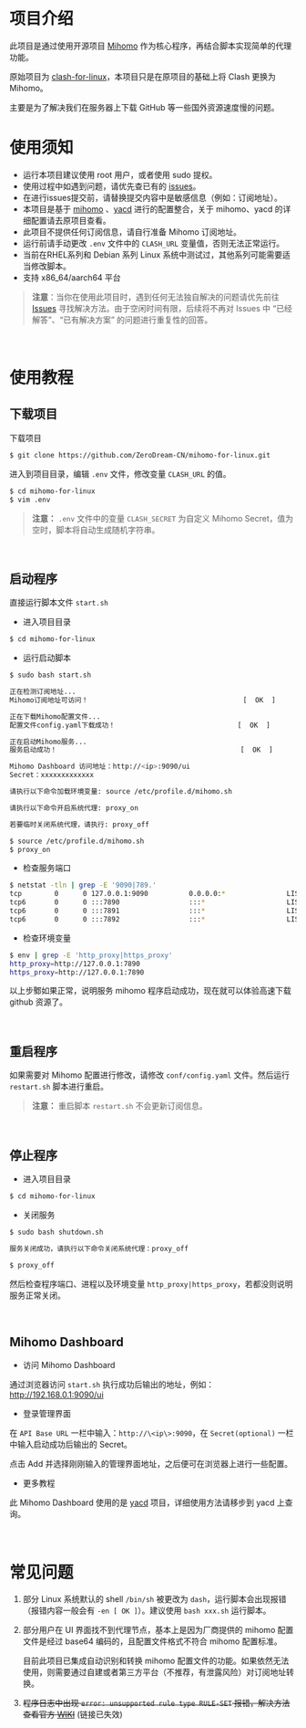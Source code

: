 # 项目介绍

此项目是通过使用开源项目 [Mihomo](https://github.com/MetaCubeX/mihomo) 作为核心程序，再结合脚本实现简单的代理功能。

原始项目为 [clash-for-linux](https://github.com/wnlen/clash-for-linux)，本项目只是在原项目的基础上将 Clash 更换为 Mihomo。

主要是为了解决我们在服务器上下载 GitHub 等一些国外资源速度慢的问题。

# 使用须知

- 运行本项目建议使用 root 用户，或者使用 sudo 提权。
- 使用过程中如遇到问题，请优先查已有的 [issues](https://github.com/ZeroDream-CN/mihomo-for-linux/issues)。
- 在进行issues提交前，请替换提交内容中是敏感信息（例如：订阅地址）。
- 本项目是基于 [mihomo](https://github.com/MetaCubeX/mihomo) 、[yacd](https://github.com/haishanh/yacd) 进行的配置整合，关于 mihomo、yacd 的详细配置请去原项目查看。
- 此项目不提供任何订阅信息，请自行准备 Mihomo 订阅地址。
- 运行前请手动更改 `.env` 文件中的 `CLASH_URL` 变量值，否则无法正常运行。
- 当前在RHEL系列和 Debian 系列 Linux 系统中测试过，其他系列可能需要适当修改脚本。
- 支持 x86_64/aarch64 平台

> **注意**：当你在使用此项目时，遇到任何无法独自解决的问题请优先前往 [Issues](https://github.com/ZeroDream-CN/mihomo-for-linux/issues) 寻找解决方法。由于空闲时间有限，后续将不再对 Issues 中 “已经解答”、“已有解决方案” 的问题进行重复性的回答。

<br>

# 使用教程

## 下载项目

下载项目

```bash
$ git clone https://github.com/ZeroDream-CN/mihomo-for-linux.git
```

进入到项目目录，编辑 `.env` 文件，修改变量 `CLASH_URL`  的值。

```bash
$ cd mihomo-for-linux
$ vim .env
```

> **注意：** `.env` 文件中的变量 `CLASH_SECRET` 为自定义 Mihomo Secret，值为空时，脚本将自动生成随机字符串。

<br>

## 启动程序

直接运行脚本文件 `start.sh`

- 进入项目目录

```bash
$ cd mihomo-for-linux
```

- 运行启动脚本

```bash
$ sudo bash start.sh

正在检测订阅地址...
Mihomo订阅地址可访问！                                      [  OK  ]

正在下载Mihomo配置文件...
配置文件config.yaml下载成功！                              [  OK  ]

正在启动Mihomo服务...
服务启动成功！                                             [  OK  ]

Mihomo Dashboard 访问地址：http://<ip>:9090/ui
Secret：xxxxxxxxxxxxx

请执行以下命令加载环境变量: source /etc/profile.d/mihomo.sh

请执行以下命令开启系统代理: proxy_on

若要临时关闭系统代理，请执行: proxy_off

```

```bash
$ source /etc/profile.d/mihomo.sh
$ proxy_on
```

- 检查服务端口

```bash
$ netstat -tln | grep -E '9090|789.'
tcp        0      0 127.0.0.1:9090          0.0.0.0:*               LISTEN     
tcp6       0      0 :::7890                 :::*                    LISTEN     
tcp6       0      0 :::7891                 :::*                    LISTEN     
tcp6       0      0 :::7892                 :::*                    LISTEN
```

- 检查环境变量

```bash
$ env | grep -E 'http_proxy|https_proxy'
http_proxy=http://127.0.0.1:7890
https_proxy=http://127.0.0.1:7890
```

以上步鄹如果正常，说明服务 mihomo 程序启动成功，现在就可以体验高速下载 github 资源了。

<br>

## 重启程序

如果需要对 Mihomo 配置进行修改，请修改 `conf/config.yaml` 文件。然后运行 `restart.sh` 脚本进行重启。

> **注意：**
> 重启脚本 `restart.sh` 不会更新订阅信息。

<br>

## 停止程序

- 进入项目目录

```bash
$ cd mihomo-for-linux
```

- 关闭服务

```bash
$ sudo bash shutdown.sh

服务关闭成功，请执行以下命令关闭系统代理：proxy_off

```

```bash
$ proxy_off
```

然后检查程序端口、进程以及环境变量 `http_proxy|https_proxy`，若都没则说明服务正常关闭。


<br>

## Mihomo Dashboard

- 访问 Mihomo Dashboard

通过浏览器访问 `start.sh` 执行成功后输出的地址，例如：http://192.168.0.1:9090/ui

- 登录管理界面

在 `API Base URL` 一栏中输入：`http://\<ip\>:9090`，在 `Secret(optional)` 一栏中输入启动成功后输出的 Secret。

点击 Add 并选择刚刚输入的管理界面地址，之后便可在浏览器上进行一些配置。

- 更多教程

此 Mihomo Dashboard 使用的是 [yacd](https://github.com/haishanh/yacd) 项目，详细使用方法请移步到 yacd 上查询。


<br>

# 常见问题

1. 部分 Linux 系统默认的 shell `/bin/sh` 被更改为 `dash`，运行脚本会出现报错（报错内容一般会有 `-en [ OK ]`）。建议使用 `bash xxx.sh` 运行脚本。

2. 部分用户在 UI 界面找不到代理节点，基本上是因为厂商提供的 mihomo 配置文件是经过 base64 编码的，且配置文件格式不符合 mihomo 配置标准。

   目前此项目已集成自动识别和转换 mihomo 配置文件的功能。如果依然无法使用，则需要通过自建或者第三方平台（不推荐，有泄露风险）对订阅地址转换。
   
3. ~~程序日志中出现 `error: unsupported rule type RULE-SET` 报错，解决方法查看官方 [WIKI](https://github.com/Dreamacro/clash/wiki/FAQ#error-unsupported-rule-type-rule-set)~~ (链接已失效)
